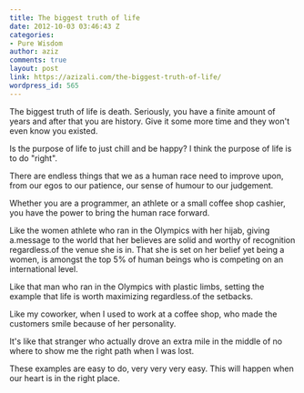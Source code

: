 ```yaml
---
title: The biggest truth of life
date: 2012-10-03 03:46:43 Z
categories:
- Pure Wisdom
author: aziz
comments: true
layout: post
link: https://azizali.com/the-biggest-truth-of-life/
wordpress_id: 565
---
```


The biggest truth of life is death. Seriously, you have a finite amount of years and after that you are history. Give it some more time and they won't even know you existed.

Is the purpose of life to just chill and be happy? I think the purpose of life is to do "right".

There are endless things that we as a human race need to improve upon, from our egos to our patience, our sense of humour to our judgement.

Whether you are a programmer, an athlete or a small coffee shop cashier, you have the power to bring the human race forward.

Like the women athlete who ran in the Olympics with her hijab, giving a.message to the world that her believes are solid and worthy of recognition regardless.of the venue she is in. That she is set on her belief yet being a women, is amongst the top 5% of human beings who is competing on an international level.

Like that man who ran in the Olympics with plastic limbs, setting the example that life is worth maximizing regardless.of the setbacks.

Like my coworker, when I used to work at a coffee shop, who made the customers smile because of her personality.

It's like that stranger who actually drove an extra mile in the middle of no where to show me the right path when I was lost.

These examples are easy to do, very very very easy. This will happen when our heart is in the right place.
